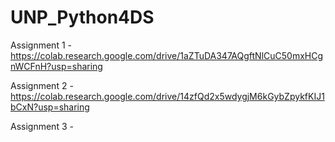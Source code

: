 # UNP_Python4DS


Assignment 1 - https://colab.research.google.com/drive/1aZTuDA347AQgftNlCuC50mxHCgnWCFnH?usp=sharing

Assignment 2 - https://colab.research.google.com/drive/14zfQd2x5wdygjM6kGybZpykfKIJ1bCxN?usp=sharing

Assignment 3 - 
